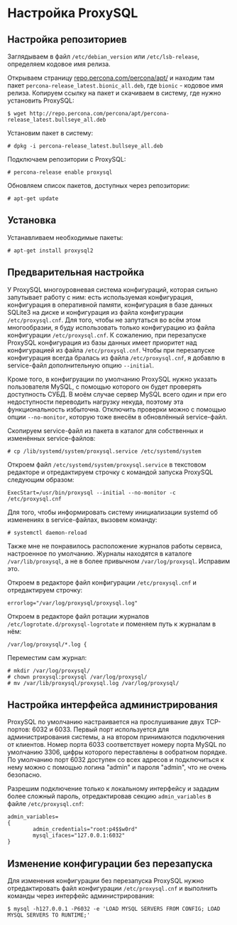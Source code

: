 Настройка ProxySQL
==================

Настройка репозиториев
----------------------

Заглядываем в файл `/etc/debian_version` или `/etc/lsb-release`, определяем кодовое имя релиза.

Открываем страницу [repo.percona.com/percona/apt/](http://repo.percona.com/percona/apt/) и находим там пакет `percona-release_latest.bionic_all.deb`, где `bionic` - кодовое имя релиза. Копируем ссылку на пакет и скачиваем в систему, где нужно установить ProxySQL:

    $ wget http://repo.percona.com/percona/apt/percona-release_latest.bullseye_all.deb

Установим пакет в систему:

    # dpkg -i percona-release_latest.bullseye_all.deb

Подключаем репозитории с ProxySQL:

    # percona-release enable proxysql

Обновляем список пакетов, доступных через репозитории:

    # apt-get update

Установка
---------

Устанавливаем необходимые пакеты:

    # apt-get install proxysql2

Предварительная настройка
-------------------------

У ProxySQL многоуровневая система конфигураций, которая сильно запутывает работу с ним: есть используемая конфигурация, конфигурация в оперативной памяти, конфигурация в базе данных SQLite3 на диске и конфигурация из файла конфигурации `/etc/proxysql.cnf`. Для того, чтобы не запутаться во всём этом многообразии, я буду использовать только конфигурацию из файла конфигурации `/etc/proxysql.cnf`. К сожалению, при перезапуске ProxySQL конфигурация из базы данных имеет приоритет над конфигурацией из файла `/etc/proxysql.cnf`. Чтобы при перезапуске конфигурация всегда бралась из файла `/etc/proxysql.cnf`, я добавлю в service-файл дополнительную опцию `--initial`.

Кроме того, в конфигруации по умолчанию ProxySQL нужно указать пользователя MySQL, с помощью которого он будет проверять доступность СУБД. В моём случае сервер MySQL всего один и при его недоступности переводить нагрузку некуда, поэтому эта функциональность избыточна. Отключить проверки можно с помощью опции `--no-monitor`, которую тоже внесём в обновлённый service-файл.

Скопируем service-файл из пакета в каталог для собственных и изменённых service-файлов:

    # cp /lib/systemd/system/proxysql.service /etc/systemd/system

Откроем файл `/etc/systemd/system/proxysql.service` в текстовом редакторе и отредактируем строчку с командой запуска ProxySQL следующим образом:

    ExecStart=/usr/bin/proxysql --initial --no-monitor -c /etc/proxysql.cnf

Для того, чтобы информировать систему инициализации systemd об изменениях в service-файлах, вызовем команду:

    # systemctl daemon-reload

Также мне не понравилось расположение журналов работы сервиса, настроенное по умолчанию. Журналы находятся в каталоге `/var/lib/proxysql`, а не в более привычном `/var/log/proxysql`. Исправим это.

Откроем в редакторе файл конфигурации `/etc/proxysql.cnf` и отредактируем строчку:

    errorlog="/var/log/proxysql/proxysql.log"

Откроем в редакторе файл ротации журналов `/etc/logrotate.d/proxysql-logrotate` и поменяем путь к журналам в нём:

    /var/log/proxysql/*.log {

Переместим сам журнал:

    # mkdir /var/log/proxysql/
    # chown proxysql:proxysql /var/log/proxysql/
    # mv /var/lib/proxysql/proxysql.log /var/log/proxysql/

Настройка интерфейса администрирования
--------------------------------------

ProxySQL по умолчанию настраивается на прослушивание двух TCP-портов: 6032 и 6033. Первый порт используется для администрирования системы, а на втором принимаются подключения от клиентов. Номер порта 6033 соответствует номеру порта MySQL по умолчанию 3306, цифры которого переставлены в ообратном порядке. По умолчанию порт 6032 доступен со всех адресов и подключиться к нему можно с помощью логина "admin" и пароля "admin", что не очень безопасно.

Разрешим подключение только к локальному интерфейсу и зададим более сложный пароль, отредактировав секцию `admin_variables` в файле `/etc/proxysql.cnf`:

    admin_variables=
    {
            admin_credentials="root:p4$$w0rd"
            mysql_ifaces="127.0.0.1:6032"
    }

Изменение конфигурации без перезапуска
--------------------------------------

Для изменения конфигурации без перезапуска ProxySQL нужно отредактировать файл конфигурации `/etc/proxysql.cnf` и выполнить команды через интерфейс администрирования:

    $ mysql -h127.0.0.1 -P6032 -e 'LOAD MYSQL SERVERS FROM CONFIG; LOAD MYSQL SERVERS TO RUNTIME;'
